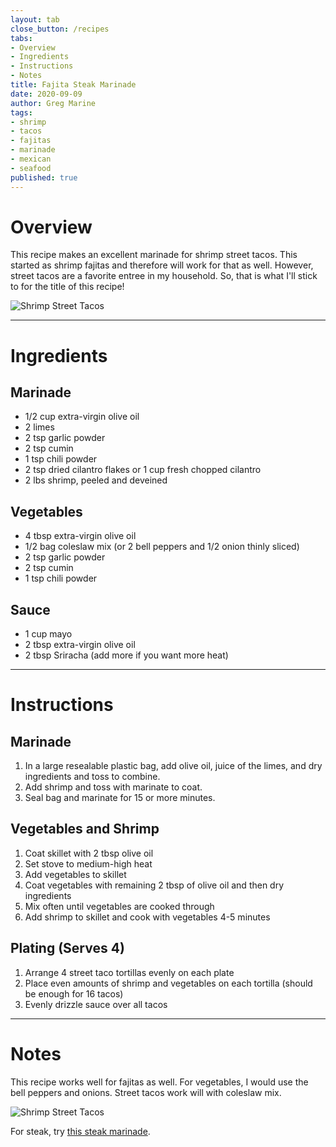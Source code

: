 ```yaml
---
layout: tab
close_button: /recipes
tabs:
- Overview
- Ingredients
- Instructions
- Notes
title: Fajita Steak Marinade
date: 2020-09-09
author: Greg Marine
tags: 
- shrimp
- tacos
- fajitas
- marinade
- mexican
- seafood
published: true
---
```


# Overview

This recipe makes an excellent marinade for shrimp street tacos. This started as shrimp fajitas and therefore will work for that as well. However, street tacos are a favorite entree in my household. So, that is what I'll stick to for the title of this recipe!

![Shrimp Street Tacos](/assets/img/collections/recipes/shrimp-street-tacos/shrimp-street-tacos-1.jpg "Shrimp Street Tacos")

<!--more-->

---

# Ingredients

## Marinade

- 1/2 cup extra-virgin olive oil
- 2 limes
- 2 tsp garlic powder
- 2 tsp cumin
- 1 tsp chili powder
- 2 tsp dried cilantro flakes or 1 cup fresh chopped cilantro
- 2 lbs shrimp, peeled and deveined

## Vegetables

- 4 tbsp extra-virgin olive oil
- 1/2 bag coleslaw mix (or 2 bell peppers and 1/2 onion thinly sliced)
- 2 tsp garlic powder
- 2 tsp cumin
- 1 tsp chili powder

## Sauce

- 1 cup mayo
- 2 tbsp extra-virgin olive oil
- 2 tbsp Sriracha (add more if you want more heat)

---

# Instructions

## Marinade

1. In a large resealable plastic bag, add olive oil, juice of the limes, and dry ingredients and toss to combine.
2. Add shrimp and toss with marinate to coat.
3. Seal bag and marinate for 15 or more minutes.

## Vegetables and Shrimp

1. Coat skillet with 2 tbsp olive oil
2. Set stove to medium-high heat
3. Add vegetables to skillet
4. Coat vegetables with remaining 2 tbsp of olive oil and then dry ingredients
5. Mix often until vegetables are cooked through
6. Add shrimp to skillet and cook with vegetables 4-5 minutes

## Plating (Serves 4)

1. Arrange 4 street taco tortillas evenly on each plate
2. Place even amounts of shrimp and vegetables on each tortilla (should be enough for 16 tacos)
3. Evenly drizzle sauce over all tacos

---

# Notes

This recipe works well for fajitas as well. For vegetables, I would use the bell peppers and onions. Street tacos work will with coleslaw mix.

![Shrimp Street Tacos](/assets/img/collections/recipes/shrimp-street-tacos/shrimp-street-tacos-2.jpg "Shrimp Street Tacos")

For steak, try [this steak marinade](/recipes/fajita-steak-marinade).
